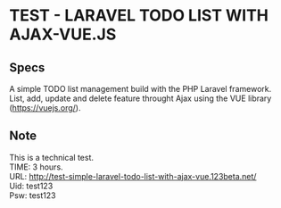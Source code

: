 # TEST - LARAVEL TODO LIST WITH AJAX-VUE.JS #

Specs
-----
A simple TODO list management build with the PHP Laravel framework.<br />
List, add, update and delete feature throught Ajax using the VUE library (https://vuejs.org/).

Note
----
This is a technical test.<br/>
TIME: 3 hours.<br/>
URL: http://test-simple-laravel-todo-list-with-ajax-vue.123beta.net/<br/>
Uid: test123<br/>
Psw: test123